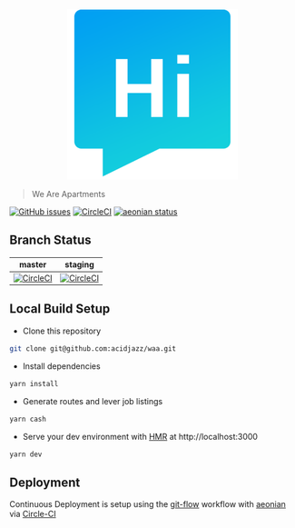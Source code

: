 <p align="center">
  <img src="https://github.com/acidjazz/waa/blob/master/static/icons/android-chrome-512x512.png" width="300" alt="jared stanley"/>
</p>

> We Are Apartments

[![GitHub issues](https://img.shields.io/github/issues/acidjazz/waa.svg)](https://github.com/acidjazz/waa/issues)
[![CircleCI](https://img.shields.io/circleci/project/github/acidjazz/waa.svg)](https://circleci.com/gh/acidjazz/waa/)
[![aeonian status](https://img.shields.io/badge/%C3%A6onian-deployed-green.svg)](https://github.com/acidjazz/aeonian)
<a href="https://github.com/nuxt/nuxt.js/"><img src="https://img.shields.io/badge/nuxt.js-v2.8.1-800080.svg?style=flat-square" alt=""/></a>

## Branch Status

master | staging
--- | ---
[![CircleCI](https://circleci.com/gh/acidjazz/waa/tree/master.svg?style=shield)](https://circleci.com/gh/acidjazz/waa/tree/master) | [![CircleCI](https://circleci.com/gh/acidjazz/waa/tree/staging.svg?style=shield)](https://circleci.com/gh/acidjazz/waa/tree/staging)

## Local Build Setup
* Clone this repository 
```bash
git clone git@github.com:acidjazz/waa.git
```
* Install dependencies
```bash
yarn install
```
* Generate routes and lever job listings
```bash
yarn cash
```
* Serve your dev environment with [HMR](https://webpack.github.io/docs/hot-module-replacement.html) at http://localhost:3000
```bash
yarn dev
```

## Deployment
Continuous Deployment is setup using the [git-flow](http://nvie.com/posts/a-successful-git-branching-model/) workflow with [aeonian](https://github.com/acidjazz/aeonian) via [Circle-CI](https://circleci.com/gh/oneconcern/oneconcern)

